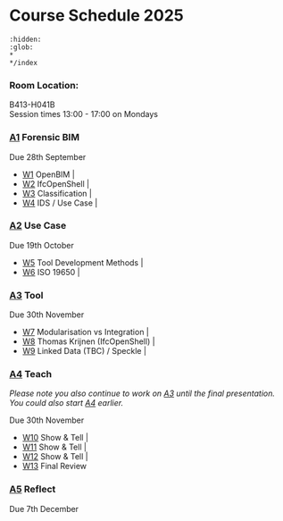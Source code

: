 # Course Schedule  2025

```{toctree}
:hidden:
:glob:
*
*/index
```

### Room Location: 
B413-H041B<br>
Session times 13:00 - 17:00 on Mondays

### [A1] Forensic BIM
Due 28th September

* [W1] OpenBIM  |
* [W2] IfcOpenShell |
* [W3] Classification |
* [W4] IDS / Use Case |

### [A2] Use Case
Due 19th October

* [W5] Tool Development Methods |
* [W6] ISO 19650 |

### [A3] Tool
Due 30th November

* [W7] Modularisation vs Integration |
* [W8] Thomas Krijnen (IfcOpenShell) |
* [W9] Linked Data (TBC) / Speckle |

### [A4] Teach
_Please note you also continue to work on [A3] until the final presentation. You could also start [A4] earlier._

Due 30th November

* [W10] Show & Tell |
* [W11] Show & Tell |
* [W12] Show & Tell |
* [W13] Final Review

### [A5] Reflect
Due 7th December


<!-- LINKS -->
[A1]: /Assignments/A1.md
[A2]: /Assignments/A2.md
[A3]: /Assignments/A3.md
[A4]: /Assignments/A4.md
[A5]: /Assignments/A5.md
[BIM]: /Concepts/BIM.md
[(Open)BIM]: /Concepts/OpenBIM.md
[entities]: /Concepts/Entities.md
[properties]: /Concepts/Properties.md

[W1]: /Schedule/01.md
[W2]: /Schedule/02.md
[W3]: /Schedule/03.md
[W4]: /Schedule/04.md
[W5]: /Schedule/05.md
[W6]: /Schedule/06.md
[W7]: /Schedule/07.md
[W8]: /Schedule/08.md
[W9]: /Schedule/09.md
[W10]: /Schedule/10.md
[W11]: /Schedule/11.md
[W12]: /Schedule/12.md
[W13]: /Schedule/13.md
